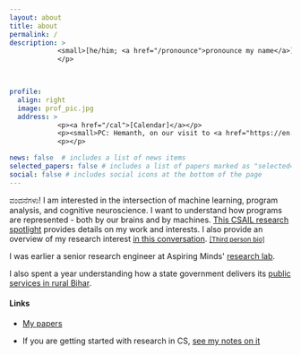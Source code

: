 ```yaml
---
layout: about
title: about
permalink: /
description: >
            <small>[he/him; <a href="/pronounce">pronounce my name</a>]</small>
            </p>
            


profile:
  align: right
  image: prof_pic.jpg
  address: >
            <p><a href="/cal">[Calendar]</a></p>
            <p><small>PC: Hemanth, on our visit to <a href="https://en.wikipedia.org/wiki/Kuppalli">Kuppalli</a>. December 2019.</small></p>
            <p></p>

news: false  # includes a list of news items
selected_papers: false # includes a list of papers marked as "selected={true}"
social: false # includes social icons at the bottom of the page
---
```


<p>ವಂದನೆಗಳು! I am interested in the intersection of machine learning, program analysis, and cognitive neuroscience. I want to understand how programs are represented - both by our brains and by machines. 
<a href="https://cap.csail.mit.edu/engage/spotlights/shashank-srikant">This CSAIL research spotlight</a> provides details on my work and interests. I also provide an overview of my research interest <a href="https://www.youtube.com/watch?v=3tuhyQR2L0I">in this conversation</a>. <small><a href="https://shashank-srikant.github.io/bio.txt">[Third person bio]</a></small>
</p>

<p>I was earlier a senior research engineer at Aspiring Minds' <a href="http://research.aspiringminds.com">research lab</a>.

I also spent a year understanding how a state government delivers its <a href="http://sevasetu.org/">public services in rural Bihar</a>.</p>

#### Links

- <p> <a href="https://shashank-srikant.github.io/tag/papers/">My papers</a></p>

- <p>If you are getting started with research in CS, <a href="https://shashank-srikant.github.io/notes/aspiring-academics/">see my notes on it</a></p>
